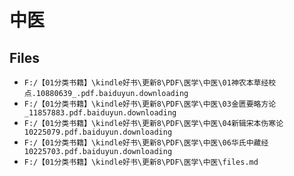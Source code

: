 # 中医

## Files

- `F:/【01分类书籍】\kindle好书\更新8\PDF\医学\中医\01神农本草经校点.10880639_.pdf.baiduyun.downloading`
- `F:/【01分类书籍】\kindle好书\更新8\PDF\医学\中医\03金匮要略方论_11857883.pdf.baiduyun.downloading`
- `F:/【01分类书籍】\kindle好书\更新8\PDF\医学\中医\04新辑宋本伤寒论10225079.pdf.baiduyun.downloading`
- `F:/【01分类书籍】\kindle好书\更新8\PDF\医学\中医\06华氏中藏经10225703.pdf.baiduyun.downloading`
- `F:/【01分类书籍】\kindle好书\更新8\PDF\医学\中医\files.md`

